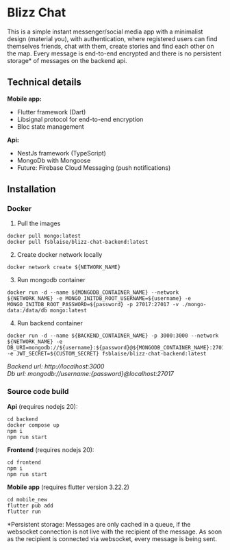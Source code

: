 # Blizz Chat
This is a simple instant messenger/social media app with a minimalist design (material you), with authentication, where registered users can find themselves friends, chat with them, create stories and find each other on the map. Every message is end-to-end encrypted and there is no persistent storage* of messages on the backend api.

## Technical details
**Mobile app:**
- Flutter framework (Dart)
- Libsignal protocol for end-to-end encryption
- Bloc state management

**Api:**
- NestJs framework (TypeScript)
- MongoDb with Mongoose
- Future: Firebase Cloud Messaging (push notifications)

## Installation

### Docker

1. Pull the images
```
docker pull mongo:latest
docker pull fsblaise/blizz-chat-backend:latest
```
2. Create docker network locally
```
docker network create ${NETWORK_NAME}
```
3. Run mongodb container
```
docker run -d --name ${MONGODB_CONTAINER_NAME} --network ${NETWORK_NAME} -e MONGO_INITDB_ROOT_USERNAME=${username} -e MONGO_INITDB_ROOT_PASSWORD=${password} -p 27017:27017 -v ./mongo-data:/data/db mongo:latest
```
4. Run backend container
```
docker run -d --name ${BACKEND_CONTAINER_NAME} -p 3000:3000 --network ${NETWORK_NAME} -e DB_URI=mongodb://${username}:${password}@${MONGODB_CONTAINER_NAME}:27017 -e JWT_SECRET=${CUSTOM_SECRET} fsblaise/blizz-chat-backend:latest
```

*Backend url: http://localhost:3000* <br>
*Db url: mongodb://${username}:${password}@localhost:27017*

### Source code build

**Api** (requires nodejs 20):
```
cd backend
docker compose up
npm i
npm run start
```

**Frontend** (requires nodejs 20):
```
cd frontend
npm i
npm run start
```

**Mobile app** (requires flutter version 3.22.2)
```
cd mobile_new
flutter pub add
flutter run
```

*Persistent storage: Messages are only cached in a queue, if the websocket connection is not live with the recipient of the message. As soon as the recipient is connected via websocket, every message is being sent.
